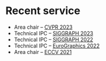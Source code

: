 # Recent service
- Area chair – [CVPR 2023](https://cvpr2023.thecvf.com)
- Technical IPC – [SIGGRAPH 2023](https://siggraph.org)
- Technical IPC – [SIGGRAPH 2022](https://s2022.siggraph.org)
- Technical IPC – [EuroGraphics 2022](https://eg2022.univ-reims.fr)
- Area chair – [ECCV 2021](https://research.com/conference/eccv-2021-european-conference-on-computer-vision)
